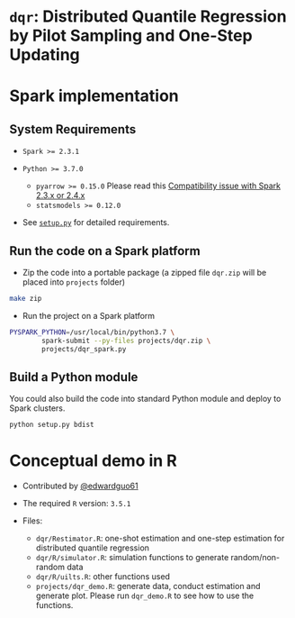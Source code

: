 # `dqr`: Distributed Quantile Regression by Pilot Sampling and One-Step Updating

# Spark implementation

## System Requirements

- `Spark >= 2.3.1`
- `Python >= 3.7.0`
  - `pyarrow >= 0.15.0` Please read this [Compatibility issue with Spark 2.3.x or 2.4.x](https://spark.apache.org/docs/latest/sql-pyspark-pandas-with-arrow.html#compatibility-setting-for-pyarrow--0150-and-spark-23x-24x)
  - `statsmodels >= 0.12.0`

- See [`setup.py`](setup.py) for detailed requirements.

## Run the code on a Spark platform

- Zip the code into a portable package (a zipped file `dqr.zip` will be placed into
  `projects` folder)

``` bash
make zip
```

- Run the project on a Spark platform

``` bash
PYSPARK_PYTHON=/usr/local/bin/python3.7 \
        spark-submit --py-files projects/dqr.zip \
        projects/dqr_spark.py
```

## Build a Python module

You could also build the code into standard Python module and deploy to Spark clusters.

``` python
python setup.py bdist
```

# Conceptual demo in R

- Contributed by [@edwardguo61](https://github.com/edwardguo61/Quantile_Regression_code)

- The required `R` version: `3.5.1`

- Files:
  - `dqr/Restimator.R`: one-shot estimation and one-step estimation for distributed quantile regression
  - `dqr/R/simulator.R`: simulation functions to generate random/non-random data
  - `dqr/R/uilts.R`: other functions used
  - `projects/dqr_demo.R`: generate data, conduct estimation and generate plot. Please run
    `dqr_demo.R` to see how to use the functions.
